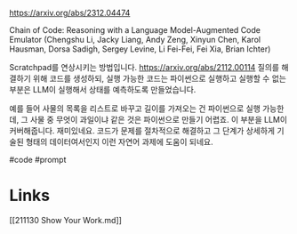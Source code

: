 https://arxiv.org/abs/2312.04474

Chain of Code: Reasoning with a Language Model-Augmented Code Emulator (Chengshu Li, Jacky Liang, Andy Zeng, Xinyun Chen, Karol Hausman, Dorsa Sadigh, Sergey Levine, Li Fei-Fei, Fei Xia, Brian Ichter)

Scratchpad를 연상시키는 방법입니다. https://arxiv.org/abs/2112.00114 질의를 해결하기 위해 코드를 생성하되, 실행 가능한 코드는 파이썬으로 실행하고 실행할 수 없는 부분은 LLM이 실행해서 상태를 예측하도록 만들었습니다.

예를 들어 사물의 목록을 리스트로 바꾸고 길이를 가져오는 건 파이썬으로 실행 가능한데, 그 사물 중 무엇이 과일이냐 같은 것은 파이썬으로 만들기 어렵죠. 이 부분을 LLM이 커버해줍니다. 재미있네요. 코드가 문제를 절차적으로 해결하고 그 단계가 상세하게 기술된 형태의 데이터여서인지 이런 자연어 과제에 도움이 되네요.

#code #prompt

# Links

[[211130 Show Your Work.md]]